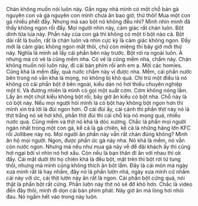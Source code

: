 Chán không muốn nói luôn này.
Gần ngay nhà mình có một chỗ bán gà nguyên con và gà nguyên con mình chưa ăn bao giờ, thử thôi! Mua một con gà nhiều phết đấy.
Nhưng mà sao bột nó không đều nhỉ? Mình nhìn mình đã thấy không ngon rồi đấy. Mọi người nhìn này, cảm giác rất chán luôn. Bột dính từa lưa này. Phần này của con gà thì không có một tí bột nào cả. Bột dải rất là buồn, rất là chán luôn và nhìn cực kỳ là cảm giác không ngon. Đấy mới là cảm giác không ngon mắt thôi, chứ còn miệng thì bây giờ mới thử này. Nghĩa là mình sẽ lấy cái phần bên này trước. Bột rơi ra ngoài luôn. À nhưng mà có vẻ là cũng mềm nha.
Có vẻ là cũng mềm nha, chấm này.
Chán không muốn nói luôn này, đi cái bàn phím rồi anh em ạ.
Mời các homies.
Cũng khá là mềm đấy, quả nước chấm này vị được nha.
Mềm, cái phần nước bên trong nó vẫn khá là mọng, nó không bị khô quá. Chỉ trừ một điều là nó không có cái phần bột ở bên ngoài, kiểu dán nó hơi thiếu chuyên nghiệp một tí.
Và đương nhiên là mình có gọi một suất cơm.
Cơm không nóng lắm.
Lấy ăn một chút kiểu không bột rồi, bây giờ ăn kiểu có bột nha.
Chỗ này là có bột này.
Nếu mọi người hỏi mình là có bột hay không bột ngon hơn thì mình xin trả lời là đùi ngon hơn. Ở cái đùi ấy, cái cánh thì phần thịt này nó là thịt trắng nó sẽ hơi khô, phần thịt đùi thì cái chỗ kia nó mọng quá, nhiều nước quá.
Cũng mềm và thịt nó khá là dóc xương.
Chắc là phần mọi người ngán nhất trong một con gà, kể cả là gà chiên, kể cả là những hãng lớn KFC rồi Jollibee này nọ. Mọi người ăn phần này vẫn rất chán đúng không? Mình ăn hộ mọi người.
Ngon, được phần ức gà này nha. Nó khá là mềm, nó vẫn còn nước ngon.
Nhưng mà nếu như mua gà này về để đãi khách ấy thì cũng hơi ngại bởi vì nhìn nó hơi xấu. Còn nếu là bạn thân đi ăn với nhau thì ok đấy. Cái mặt dưới thì họ chiên khá là đều bột, mặt trên thì bột rơi tứ tung thôi, nhưng mà mình cũng không thích ăn bột lắm. Đây là cái món mà ngày xưa mình rất là hay nhầm, đây nó là phần lườn nhá, ngày xưa mình cứ nhầm cái này với ức, cái thịt lườn này ăn rất là ngon.
Cái phần bột cứng quá, nói thật là phần bột rất cứng.
Phần lườn này thịt nó sẽ đỡ khô hơn.
Chắc là video đến đây thôi, mình đi dọn cái bàn phím phát. Nãy giờ ăn mà lòng hơi nhói đau.
Nó ngấm hết vào trong này luôn.